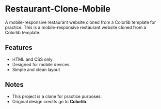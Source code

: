 # Restaurant-Clone-Mobile
A mobile-responsive restaurant website cloned from a Colorlib template for practice.
This is a mobile-responsive restaurant website cloned from a Colorlib template.

## Features
- HTML and CSS only
- Designed for mobile devices
- Simple and clean layout

## Notes
- This project is a clone for practice purposes.
- Original design credits go to **Colorlib**.
